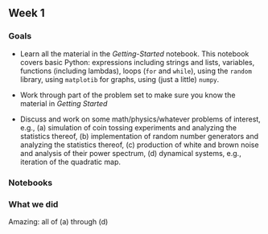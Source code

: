 ## Week 1

### Goals

- Learn all the material in the *Getting-Started* notebook.  This notebook covers basic Python: expressions including strings and lists, variables, functions (including lambdas), loops (`for` and `while`), using the `random` library, using `matplotib` for graphs, using (just a little) `numpy`.

- Work through part of the problem set to make sure you know the material in *Getting Started*

- Discuss and work on some math/physics/whatever problems of interest, e.g., (a) simulation of coin tossing experiments and analyzing the statistics thereof, (b) implementation of random number generators and analyzing the statistics thereof, (c) production of white and brown noise and analysis of their power spectrum, (d) dynamical systems, e.g., iteration of the quadratic map.


### Notebooks



### What we did

Amazing: all of (a) through (d)
